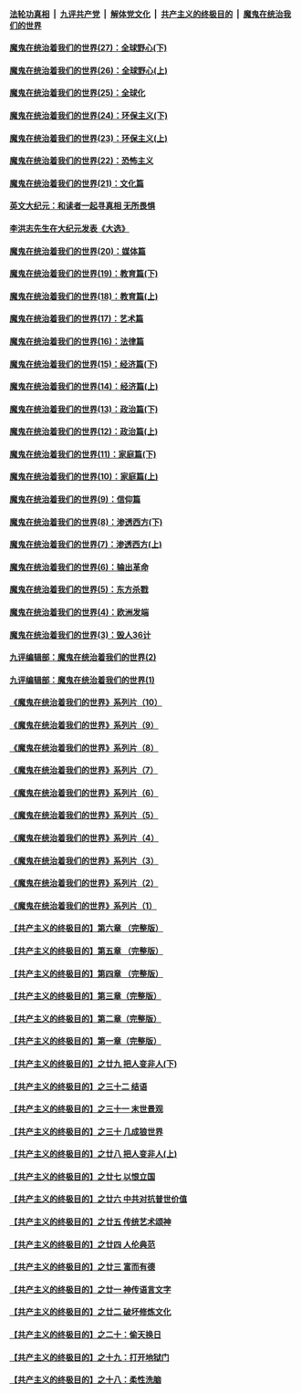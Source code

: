 

####  [法轮功真相](../../../../basic/blob/master/README.md?t=02131131) &nbsp;|&nbsp; [九评共产党](../../../../9ping.md/blob/master/README.md?t=02131131) &nbsp;|&nbsp; [解体党文化](../../../../jtdwh.md/blob/master/README.md?t=02131131)  &nbsp;|&nbsp; [共产主义的终极目的](../../../../gczydzjmd.md/blob/master/README.md?t=02131131) &nbsp;|&nbsp; [魔鬼在统治我们的世界](../../../../mgztzwmdsj.md/blob/master/README.md?t=02131131) 

#### [魔鬼在统治着我们的世界(27)：全球野心(下)](../pages/nsc422/n10928319.md?t=02131131) 

#### [魔鬼在统治着我们的世界(26)：全球野心(上)](../pages/nsc422/n10900318.md?t=02131131) 

#### [魔鬼在统治着我们的世界(25)：全球化](../pages/nsc422/n10788205.md?t=02131131) 

#### [魔鬼在统治着我们的世界(24)：环保主义(下)](../pages/nsc422/n10695307.md?t=02131131) 

#### [魔鬼在统治着我们的世界(23)：环保主义(上)](../pages/nsc422/n10688613.md?t=02131131) 

#### [魔鬼在统治着我们的世界(22)：恐怖主义](../pages/nsc422/n10614727.md?t=02131131) 

#### [魔鬼在统治着我们的世界(21)：文化篇](../pages/nsc422/n10597706.md?t=02131131) 

#### [英文大纪元：和读者一起寻真相 无所畏惧](../pages/nsc422/n12542027.md?t=02131131) 

#### [李洪志先生在大纪元发表《大选》](../pages/nsc422/n12534746.md?t=02131131) 

#### [魔鬼在统治着我们的世界(20)：媒体篇](../pages/nsc422/n10586579.md?t=02131131) 

#### [魔鬼在统治着我们的世界(19)：教育篇(下)](../pages/nsc422/n10564808.md?t=02131131) 

#### [魔鬼在统治着我们的世界(18)：教育篇(上)](../pages/nsc422/n10526970.md?t=02131131) 

#### [魔鬼在统治着我们的世界(17)：艺术篇](../pages/nsc422/n10499093.md?t=02131131) 

#### [魔鬼在统治着我们的世界(16)：法律篇](../pages/nsc422/n10485969.md?t=02131131) 

#### [魔鬼在统治着我们的世界(15)：经济篇(下)](../pages/nsc422/n10469975.md?t=02131131) 

#### [魔鬼在统治着我们的世界(14)：经济篇(上)](../pages/nsc422/n10457370.md?t=02131131) 

#### [魔鬼在统治着我们的世界(13)：政治篇(下)](../pages/nsc422/n10448270.md?t=02131131) 

#### [魔鬼在统治着我们的世界(12)：政治篇(上)](../pages/nsc422/n10444576.md?t=02131131) 

#### [魔鬼在统治着我们的世界(11)：家庭篇(下)](../pages/nsc422/n10440961.md?t=02131131) 

#### [魔鬼在统治着我们的世界(10)：家庭篇(上)](../pages/nsc422/n10435448.md?t=02131131) 

#### [魔鬼在统治着我们的世界(9)：信仰篇](../pages/nsc422/n10432159.md?t=02131131) 

#### [魔鬼在统治着我们的世界(8)：渗透西方(下)](../pages/nsc422/n10429603.md?t=02131131) 

#### [魔鬼在统治着我们的世界(7)：渗透西方(上)](../pages/nsc422/n10426013.md?t=02131131) 

#### [魔鬼在统治着我们的世界(6)：输出革命](../pages/nsc422/n10421536.md?t=02131131) 

#### [魔鬼在统治着我们的世界(5)：东方杀戮](../pages/nsc422/n10417707.md?t=02131131) 

#### [魔鬼在统治着我们的世界(4)：欧洲发端](../pages/nsc422/n10414890.md?t=02131131) 

#### [魔鬼在统治着我们的世界(3)：毁人36计](../pages/nsc422/n10411583.md?t=02131131) 

#### [九评编辑部：魔鬼在统治着我们的世界(2)](../pages/nsc422/n10410036.md?t=02131131) 

#### [九评编辑部：魔鬼在统治着我们的世界(1)](../pages/nsc422/n10406825.md?t=02131131) 

#### [《魔鬼在统治着我们的世界》系列片（10）](../pages/nsc422/n12292670.md?t=02131131) 

#### [《魔鬼在统治着我们的世界》系列片（9）](../pages/nsc422/n12290859.md?t=02131131) 

#### [《魔鬼在统治着我们的世界》系列片（8）](../pages/nsc422/n12287445.md?t=02131131) 

#### [《魔鬼在统治着我们的世界》系列片（7）](../pages/nsc422/n12283425.md?t=02131131) 

#### [《魔鬼在统治着我们的世界》系列片（6）](../pages/nsc422/n12282314.md?t=02131131) 

#### [《魔鬼在统治着我们的世界》系列片（5）](../pages/nsc422/n12281419.md?t=02131131) 

#### [《魔鬼在统治着我们的世界》系列片（4）](../pages/nsc422/n12274024.md?t=02131131) 

#### [《魔鬼在统治着我们的世界》系列片（3）](../pages/nsc422/n12271322.md?t=02131131) 

#### [《魔鬼在统治着我们的世界》系列片（2）](../pages/nsc422/n12269049.md?t=02131131) 

#### [《魔鬼在统治着我们的世界》系列片（1）](../pages/nsc422/n12267575.md?t=02131131) 

#### [【共产主义的终极目的】第六章 （完整版）](../pages/nsc422/n11428913.md?t=02131131) 

#### [【共产主义的终极目的】第五章 （完整版）](../pages/nsc422/n11428912.md?t=02131131) 

#### [【共产主义的终极目的】第四章 （完整版）](../pages/nsc422/n11428907.md?t=02131131) 

#### [【共产主义的终极目的】第三章（完整版）](../pages/nsc422/n11428848.md?t=02131131) 

#### [【共产主义的终极目的】第二章（完整版）](../pages/nsc422/n11428831.md?t=02131131) 

#### [【共产主义的终极目的】第一章（完整版）](../pages/nsc422/n11417651.md?t=02131131) 

#### [【共产主义的终极目的】之廿九 把人变非人(下)](../pages/nsc422/n11344140.md?t=02131131) 

#### [【共产主义的终极目的】之三十二 结语](../pages/nsc422/n11360535.md?t=02131131) 

#### [【共产主义的终极目的】之三十一 末世景观](../pages/nsc422/n11351129.md?t=02131131) 

#### [【共产主义的终极目的】之三十 几成狼世界](../pages/nsc422/n11348280.md?t=02131131) 

#### [【共产主义的终极目的】之廿八 把人变非人(上)](../pages/nsc422/n11340492.md?t=02131131) 

#### [【共产主义的终极目的】之廿七 以恨立国](../pages/nsc422/n11336944.md?t=02131131) 

#### [【共产主义的终极目的】之廿六 中共对抗普世价值](../pages/nsc422/n11324785.md?t=02131131) 

#### [【共产主义的终极目的】之廿五 传统艺术颂神](../pages/nsc422/n11296396.md?t=02131131) 

#### [【共产主义的终极目的】之廿四 人伦典范](../pages/nsc422/n11296397.md?t=02131131) 

#### [【共产主义的终极目的】之廿三 富而有德](../pages/nsc422/n11283598.md?t=02131131) 

#### [【共产主义的终极目的】之廿一 神传语言文字](../pages/nsc422/n11263265.md?t=02131131) 

#### [【共产主义的终极目的】之廿二 破坏修炼文化](../pages/nsc422/n11245728.md?t=02131131) 

#### [【共产主义的终极目的】之二十：偷天换日](../pages/nsc422/n11238846.md?t=02131131) 

#### [【共产主义的终极目的】之十九：打开地狱门](../pages/nsc422/n11206376.md?t=02131131) 

#### [【共产主义的终极目的】之十八：柔性洗脑](../pages/nsc422/n11199994.md?t=02131131) 

